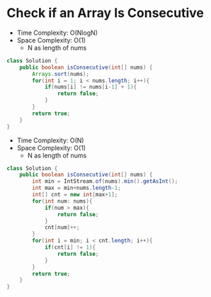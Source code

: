 # Check if an Array Is Consecutive

- Time Complexity: O(NlogN)
- Space Complexity: O(1)
  - N as length of nums

```java
class Solution {
    public boolean isConsecutive(int[] nums) {
        Arrays.sort(nums);
        for(int i = 1; i < nums.length; i++){
            if(nums[i] != nums[i-1] + 1){
                return false;
            }
        }
        return true;
    }
}
```

- Time Complexity: O(N)
- Space Complexity: O(1)
  - N as length of nums

```java
class Solution {
    public boolean isConsecutive(int[] nums) {
        int min = IntStream.of(nums).min().getAsInt();
        int max = min+nums.length-1;
        int[] cnt = new int[max+1];
        for(int num: nums){
            if(num > max){
                return false;
            }
            cnt[num]++;
        }
        for(int i = min; i < cnt.length; i++){
            if(cnt[i] != 1){
                return false;
            }
        }
        return true;
    }
}
```
